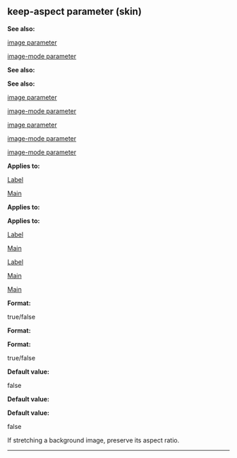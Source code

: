 

 keep-aspect parameter (skin)
------------------------------




**See also:** 


[image parameter](#/{skin}/param/image) 

[image-mode parameter](#/{skin}/param/image-mode) 




**See also:** 

**See also:**

[image parameter](#/{skin}/param/image) 

[image-mode parameter](#/{skin}/param/image-mode) 


[image parameter](#/{skin}/param/image)

[image-mode parameter](#/{skin}/param/image-mode) 

[image-mode parameter](#/{skin}/param/image-mode)


**Applies to:** 


[Label](#/{skin}/control/label) 

[Main](#/{skin}/control/main) 




**Applies to:** 

**Applies to:**

[Label](#/{skin}/control/label) 

[Main](#/{skin}/control/main) 


[Label](#/{skin}/control/label)

[Main](#/{skin}/control/main) 

[Main](#/{skin}/control/main)


**Format:** 


 true/false
 


**Format:** 

**Format:**

 true/false



**Default value:** 


 false
 


**Default value:** 

**Default value:**

 false


 If stretching a background image, preserve its aspect ratio.





---


